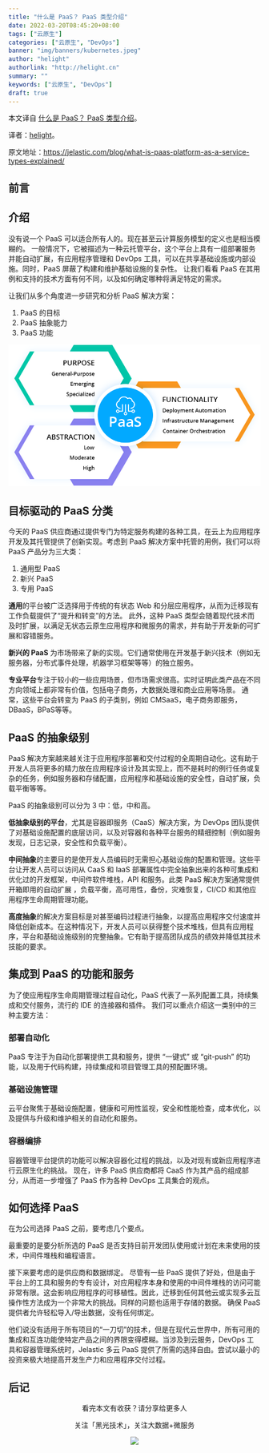 ```yaml
---
title: "什么是 PaaS？ PaaS 类型介绍"
date: 2022-03-20T08:45:20+08:00
tags: ["云原生"]
categories: ["云原生", "DevOps"]
banner: "img/banners/kubernetes.jpeg"
author: "helight"
authorlink: "http://helight.cn"
summary: ""
keywords: ["云原生", "DevOps"]
draft: true
---
```


本文译自 [什么是 PaaS？ PaaS 类型介绍](https://jelastic.com/blog/what-is-paas-platform-as-a-service-types-explained/)。

译者：[helight](http://helight.cn/)。

原文地址：https://jelastic.com/blog/what-is-paas-platform-as-a-service-types-explained/

## 前言


## 介绍

没有说一个 PaaS 可以适合所有人的。现在甚至云计算服务模型的定义也是相当模糊的。 一般情况下，它被描述为一种云托管平台，这个平台上具有一组部署服务并能自动扩展，有应用程序管理和 DevOps 工具，可以在共享基础设施或内部设施。同时，PaaS 屏蔽了构建和维护基础设施的复杂性。 让我们看看 PaaS 在其用例和支持的技术方面有何不同，以及如何确定哪种将满足特定的需求。

让我们从多个角度进一步研究和分析 PaaS 解决方案：
1. PaaS 的目标
2. PaaS 抽象能力
3. PaaS 功能

![](imgs/what-is-paas.png)

## 目标驱动的 PaaS 分类

今天的 PaaS 供应商通过提供专门为特定服务构建的各种工具，在云上为应用程序开发及其托管提供了创新实现。考虑到 PaaS 解决方案中托管的用例，我们可以将 PaaS 产品分为三大类：
1. 通用型 PaaS
2. 新兴 PaaS
3. 专用 PaaS
  
**通用**的平台被广泛选择用于传统的有状态 Web 和分层应用程序，从而为迁移现有工作负载提供了“提升和转变”的方法。 此外，这种 PaaS 类型会随着现代技术而及时扩展，以满足无状态云原生应用程序和微服务的需求，并有助于开发新的可扩展和容错服务。

**新兴的 PaaS** 为市场带来了新的实现。它们通常使用在开发基于新兴技术（例如无服务器，分布式事件处理，机器学习框架等等）的独立服务。

**专业平台**专注于较小的一些应用场景，但市场需求很高。实时证明此类产品在不同方向领域上都非常有价值，包括电子商务，大数据处理和商业应用等场景。 通常，这些平台会转变为 PaaS 的子类别，例如 CMSaaS，电子商务即服务，DBaaS，BPaS等等。

## PaaS 的抽象级别
PaaS 解决方案越来越关注于应用程序部署和交付过程的全周期自动化。这有助于开发人员将更多的精力放在应用程序设计及其实现上，而不是耗时的例行任务或复杂的任务，例如服务器和存储配置，应用程序和基础设施的安全性，自动扩展，负载平衡等等。

PaaS 的抽象级别可以分为 3 中：低，中和高。

**低抽象级别的平台**，尤其是容器即服务（CaaS）解决方案，为 DevOps 团队提供了对基础设施配置的底层访问，以及对容器和各种平台服务的精细控制（例如服务发现，日志记录，安全性和负载平衡）。

**中间抽象**的主要目的是使开发人员编码时无需担心基础设施的配置和管理。这些平台让开发人员可以访问从 CaaS 和 IaaS 部署属性中完全抽象出来的各种可集成和优化过的开发框架，中间件软件堆栈，API 和服务。此类 PaaS 解决方案通常提供开箱即用的自动扩展 ，负载平衡，高可用性，备份，灾难恢复，CI/CD 和其他应用程序生命周期管理功能。

**高度抽象**的解决方案目标是对甚至编码过程进行抽象，以提高应用程序交付速度并降低创新成本。在这种情况下，开发人员可以获得整个技术堆栈，但具有应用程序，平台和基础设施级别的完整抽象。它有助于提高团队成员的绩效并降低其技术技能的要求。

## 集成到 PaaS 的功能和服务

为了使应用程序生命周期管理过程自动化，PaaS 代表了一系列配置工具，持续集成和交付服务，流行的 IDE 的连接器和插件。
我们可以重点介绍这一类别中的三种主要方法：

### 部署自动化

PaaS 专注于为自动化部署提供工具和服务，提供 “一键式” 或 “git-push” 的功能，以及用于代码构建，持续集成和项目管理工具的预配置环境。

### 基础设施管理

云平台聚焦于基础设施配置，健康和可用性监视，安全和性能检查，成本优化，以及提供与升级和维护相关的自动化和服务。

### 容器编排

容器管理平台提供的功能可以解决容器化过程的挑战，以及对现有或新应用程序进行云原生化的挑战。 现在，许多 PaaS 供应商都将 CaaS 作为其产品的组成部分，从而进一步增强了 PaaS 作为各种 DevOps 工具集合的观点。

## 如何选择 PaaS

在为公司选择 PaaS 之前，要考虑几个要点。

最重要的是要分析所选的 PaaS 是否支持目前开发团队使用或计划在未来使用的技术，中间件堆栈和编程语言。

接下来要考虑的是供应商和数据绑定。 尽管有一些 PaaS 提供了好处，但是由于平台上的工具和服务的专有设计，对应用程序本身和使用的中间件堆栈的访问可能非常有限。这会影响应用程序的可移植性。因此，迁移到任何其他云或实现多云互操作性方法成为一个非常大的挑战。同样的问题也适用于存储的数据。 确保 PaaS 提供者允许轻松导入/导出数据，没有任何绑定。

他们说没有适用于所有项目的“一刀切”的技术，但是在现代云世界中，所有可用的集成和互连功能使特定产品之间的界限变得模糊。当涉及到云服务，DevOps 工具和容器管理系统时，Jelastic 多云 PaaS 提供了所需的选择自由。尝试以最小的投资来极大地提高开发生产力和应用程序交付过程。

## 后记

<center>
看完本文有收获？请分享给更多人

关注「黑光技术」，关注大数据+微服务

![](/img/qrcode_helight_tech.jpg)

</center>